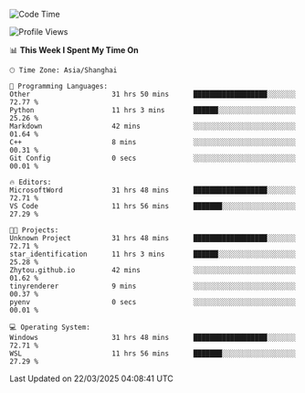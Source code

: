 <!--START_SECTION:waka-->
![Code Time](http://img.shields.io/badge/Code%20Time-2%2C444%20hrs%204%20mins-blue)

![Profile Views](http://img.shields.io/badge/Profile%20Views-1-blue)

📊 **This Week I Spent My Time On** 

```text
🕑︎ Time Zone: Asia/Shanghai

💬 Programming Languages: 
Other                    31 hrs 50 mins      ██████████████████░░░░░░░   72.77 % 
Python                   11 hrs 3 mins       ██████░░░░░░░░░░░░░░░░░░░   25.26 % 
Markdown                 42 mins             ░░░░░░░░░░░░░░░░░░░░░░░░░   01.64 % 
C++                      8 mins              ░░░░░░░░░░░░░░░░░░░░░░░░░   00.31 % 
Git Config               0 secs              ░░░░░░░░░░░░░░░░░░░░░░░░░   00.01 % 

🔥 Editors: 
MicrosoftWord            31 hrs 48 mins      ██████████████████░░░░░░░   72.71 % 
VS Code                  11 hrs 56 mins      ███████░░░░░░░░░░░░░░░░░░   27.29 % 

🐱‍💻 Projects: 
Unknown Project          31 hrs 48 mins      ██████████████████░░░░░░░   72.71 % 
star_identification      11 hrs 3 mins       ██████░░░░░░░░░░░░░░░░░░░   25.28 % 
Zhytou.github.io         42 mins             ░░░░░░░░░░░░░░░░░░░░░░░░░   01.62 % 
tinyrenderer             9 mins              ░░░░░░░░░░░░░░░░░░░░░░░░░   00.37 % 
pyenv                    0 secs              ░░░░░░░░░░░░░░░░░░░░░░░░░   00.01 % 

💻 Operating System: 
Windows                  31 hrs 48 mins      ██████████████████░░░░░░░   72.71 % 
WSL                      11 hrs 56 mins      ███████░░░░░░░░░░░░░░░░░░   27.29 % 
```


 Last Updated on 22/03/2025 04:08:41 UTC
<!--END_SECTION:waka-->